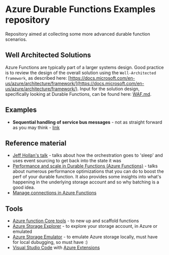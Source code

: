 # Azure Durable Functions Examples repository

Repository aimed at collecting some more advanced durable function scenarios.

## Well Architected Solutions

Azure Functions are typically part of a larger systems design. Good practice is to review the design of the overall solution using the `Well-Architected framework`, as described here: [https://docs.microsoft.com/en-us/azure/architecture/framework/](https://docs.microsoft.com/en-us/azure/architecture/framework/).
Input for the solution design, specifically looking at Durable Functions, can be found here: [WAF.md](WAF.md).

## Examples

- **Sequential handling of service bus messages** - not as straight forward as you may think - [link](https://github.com/jochenvw/azure-durable-functions-examples/tree/main/sequential-processing-of-servicebus)



## Reference material

- [Jeff Hollan's talk](https://youtu.be/UQ4iBl7QMno?t=1023) - talks about how the orchestration goes to 'sleep' and uses event sourcing to get back into the state it was
- [Performance and scale in Durable Functions (Azure Functions)](https://docs.microsoft.com/en-us/azure/azure-functions/durable/durable-functions-perf-and-scale) - talks about numerous performance optimizations that you can do to boost the perf of your durable function. It also provides some insights into what's happening in the underlying storage account and so why batching is a good idea.
- [Manage connections in Azure Functions](https://docs.microsoft.com/en-us/azure/azure-functions/manage-connections)

## Tools

- [Azure function Core tools](https://docs.microsoft.com/en-us/azure/azure-functions/functions-run-local?tabs=windows%2Ccsharp%2Cbash) - to new up and scaffold functions
- [Azure Storage Explorer](https://azure.microsoft.com/en-us/downloads/) - to explore your storage account, in Azure or emulated
- [Azure Storage Emulator](https://azure.microsoft.com/en-us/downloads/) - to emulate Azure storage locally, must have for local dubugging, so must have :)
- [Visual Studio Code](https://code.visualstudio.com/) with [Azure Extensions](https://code.visualstudio.com/docs/azure/extensions)
